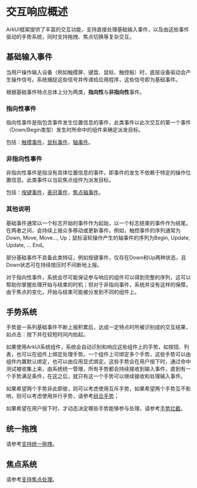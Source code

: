 # 交互响应概述
<!--Kit: ArkUI-->
<!--Subsystem: ArkUI-->
<!--Owner: @jiangtao92-->
<!--SE: @piggyguy-->
<!--TSE: @songyanhong-->

ArkUI框架提供了丰富的交互功能，支持直接处理基础输入事件，以及由这些事件驱动的手势系统，同时支持拖拽、焦点切换等复杂交互。

## 基础输入事件

当用户操作输入设备（例如触摸屏、键盘、鼠标、触控板）时，底层设备驱动会产生操作信号。系统捕捉这些信号并传递给应用程序，这些信号即为基础事件。

根据基础事件特点总体上分为两类，**指向性**与**非指向性**事件。

### 指向性事件

指向性事件是指包含事件发生位置信息的事件，此类事件以此次交互的第一个事件（Down/Begin类型）发生时所命中的组件来确定派发目标。

包括：[触摸事件](../reference/apis-arkui/arkui-ts/ts-universal-events-touch.md)，[鼠标事件](../reference/apis-arkui/arkui-ts/ts-universal-mouse-key.md)，[轴事件](../reference/apis-arkui/arkui-ts/ts-universal-events-axis.md)。


### 非指向性事件

非指向性事件是指没有具体位置信息的事件，即事件的发生不依赖于特定的操作位置信息。此类事件以当前焦点组件为派发目标。

包括：[按键事件](../reference/apis-arkui/arkui-ts/ts-universal-events-key.md)，[表冠事件](../reference/apis-arkui/arkui-ts/ts-universal-events-crown.md)，[焦点轴事件](../reference/apis-arkui/arkui-ts/ts-universal-events-focus_axis.md)。


### 其他说明

基础事件通常以一个标志开始的事件作为起始，以一个标志结束的事件作为结尾。在两者之间，会持续上报众多移动或更新事件。例如，触控事件的序列通常为Down, Move, Move..., Up；鼠标滚轮操作产生的轴事件的序列为Begin, Update, Update, ... End。

部分基础事件不具备此类特征，例如按键事件，仅存在Down和Up两种状态，且Down状态可在持续按压时不间断地上报。

对于指向性事件，系统会尽可能保证参与响应的组件可以得到完整的序列，这可以帮助你掌握处理开始与结束的时机；但对于非指向事件，系统并没有这样的保障，由于焦点的变化，开始与结束可能被分发到不同的组件上。

## 手势系统

手势是一系列基础事件不断上报积累后，达成一定特点时所被识别成的交互结果，如点击：按下并在较短时间内抬起。

如果使用ArkUI系统组件，系统会自动识别和响应这些组件上的手势，如按钮、列表，也可以在组件上绑定处理手势。一个组件上可绑定多个手势，这些手势可以由组件内置默认绑定，也可以由应用显式绑定。这些手势会在用户按下时，通过命中测试被收集上来，由系统统一管理，所有手势都会持续接收到输入事件，直到有一个手势满足条件，在这之后，就只有这一个手势可以继续接收和处理输入事件。

如果希望两个手势非此即彼，则可以考虑使用互斥手势，如果希望两个手势互不影响，则可以考虑使用并行手势，请参考[组合手势](arkts-gesture-events-combined-gestures.md)；

如果希望在用户按下时，才动态决定哪些手势能够参与处理，请参考[手势拦截](arkts-gesture-events-gesture-judge.md)。


## 统一拖拽

请参考[支持统一拖拽](arkts-common-events-drag-event.md)。

## 焦点系统

请参考[支持焦点处理](arkts-common-events-focus-event.md)。

